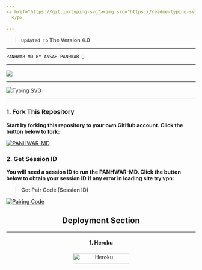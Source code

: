 ```yaml
---
<a href="https://git.io/typing-svg"><img src="https://readme-typing-svg.demolab.com?font=Black+Ops+One&size=100&pause=1000&color=B700FB&center=true&width=1000&height=200&lines=PANHWAR-MD-V4.0" alt="Typing SVG" /></a>
  </p>  
  
---  
```


> **`Updated To` The Version 4.0**
---

```
PANHWAR-MD BY ANSAR-PANHWAR 👑
```
---

<a><img src='https://i.ibb.co/WHBf8bP/temp-image.jpg'/></a>

---


 <a href="https://git.io/typing-svg"><img src="https://readme-typing-svg.demolab.com?font=Fira+Code&size=22&pause=1000&color=FFFFFF&background=000000&center=true&vCenter=true&multiline=true&random=true&width=435&lines=✰PANHWAR-MD-WHATSAPP-BOT✰" alt="Typing SVG" /></a>

---
### 1. Fork This Repository

**Start by forking this repository to your own GitHub account. Click the button below to fork:**

  <a href="https://github.com/ANSAR-PANHWAR/PANHWAR-MD/fork"><img title="PANHWAR-MD" src="https://img.shields.io/badge/FORK-PANHWAR MD-h?color=blue&style=for-the-badge&logo=stackshare"></a>
  
### 2. Get Session ID 

**You will need a session ID to run the PANHWAR-MD. Click the button below to obtain your session ID.if any error in loading site try vpn:**

> **Get Pair Code (Session ID)**

<a href='https://panhwar-pair-01-339448bcae01.herokuapp.com/' target="_blank">
  <img alt='Pairing Code' src='https://img.shields.io/badge/Get%20Pairing%20Code-B700FB?style=for-the-badge&logo=opencv&logoColor=black'/>
</a>
<br> 

<h2 align="center">Deployment Section</h2>

---

<h4 align="center">1. Heroku</h4>
<p style="text-align: center; font-size: 1.2em;">


<p align="center">
<a href='https://dashboard.heroku.com/new-app?template=https://github.com/ANSAR-PANHWAR/PANHWAR-MD' target="_blank"><img alt='Heroku' src='https://img.shields.io/badge/-heroku ‎ deploy-FF004D?style=for-the-badge&logo=heroku&logoColor=white'/< width=150 height=28/p></a>

